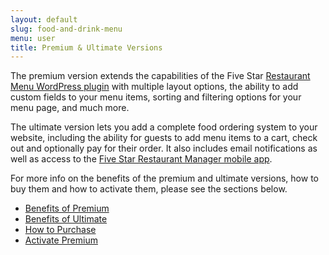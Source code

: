 ```yaml
---
layout: default
slug: food-and-drink-menu
menu: user
title: Premium & Ultimate Versions
---
```

The premium version extends the capabilities of the Five Star [Restaurant Menu WordPress plugin](https://www.fivestarplugins.com/plugins/five-star-restaurant-menu) with multiple layout options, the ability to add custom fields to your menu items, sorting and filtering options for your menu page, and much more.

The ultimate version lets you add a complete food ordering system to your website, including the ability for guests to add menu items to a cart, check out and optionally pay for their order. It also includes email <!-- and SMS -->notifications as well as access to the [Five Star Restaurant Manager mobile app](../fsrm).

For more info on the benefits of the premium and ultimate versions, how to buy them and how to activate them, please see the sections below.

- [Benefits of Premium](benefits)
- [Benefits of Ultimate](ultimate-benefits)
- [How to Purchase](purchase)
- [Activate Premium](activate)

